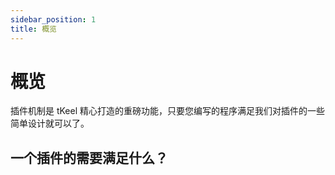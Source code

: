 ```yaml
---
sidebar_position: 1
title: 概览
---
```


# 概览
插件机制是 tKeel 精心打造的重磅功能，只要您编写的程序满足我们对插件的一些简单设计就可以了。
## 一个插件的需要满足什么？
